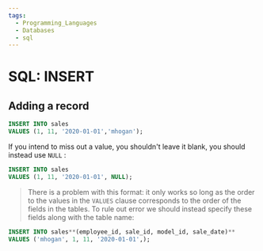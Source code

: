 ```yaml
---
tags:
  - Programming_Languages
  - Databases
  - sql
---
```


# SQL: INSERT


## Adding a record

````sql
INSERT INTO sales
VALUES (1, 11, '2020-01-01','mhogan');
````

If you intend to miss out a value, you shouldn't leave it blank, you should instead use `NULL` :

````sql
INSERT INTO sales
VALUES (1, 11, '2020-01-01', NULL);
````

 > 
 > There is a problem with this format: it only works so long as the order to the values in the `VALUES` clause corresponds to the order of the fields in the tables. To rule out error we should instead specify these fields along with the table name:

````sql
INSERT INTO sales**(employee_id, sale_id, model_id, sale_date)**
VALUES ('mhogan', 1, 11, '2020-01-01',);
````